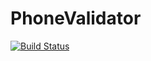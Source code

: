 # PhoneValidator

[![Build Status](https://travis-ci.com/BernardoMG/PhoneValidator.svg?token=zJz33RY7FtoBwrYp4yBw&branch=develop)](https://travis-ci.com/BernardoMG/PhoneValidator)
